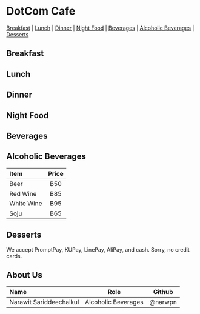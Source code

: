 # DotCom Cafe

[Breakfast](#breakfast) | [Lunch](#lunch) | [Dinner](#dinner) | [Night Food](#night-food) | [Beverages](#beverages) | [Alcoholic Beverages](#alcoholic-beverages) | [Desserts](#desserts)

## Breakfast

## Lunch 

## Dinner

## Night Food

## Beverages

## Alcoholic Beverages  
| Item       | Price |
|:-----------|:-----:|
| Beer       | ฿50   |
| Red Wine   | ฿85   |
| White Wine | ฿95   |
| Soju       | ฿65   |

## Desserts  

We accept PromptPay, KUPay, LinePay, AliPay, and cash. Sorry, no credit cards.

## About Us

| Name      | Role      | Github          |
|:----------|-----------|-----------------|
| Narawit Sariddeechaikul | Alcoholic Beverages | @narwpn |
